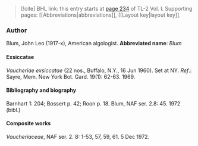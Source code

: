 > [!cite] BHL link: this entry starts at [page 234](https://www.biodiversitylibrary.org/page/33120365) of TL-2 Vol. I.
> Supporting pages: [[Abbreviations|abbreviations]], [[Layout key|layout key]].

### Author

Blum, John Leo (1917-x), American algologist. 
**Abbreviated name**: *Blum*

#### Exsiccatae

*Vaucheriae exsiccatae* (22 nos., Buffalo, N.Y., 16 Jun 1960). Set at NY.
*Ref*.: Sayre, Mem. New York Bot. Gard. 19(1): 62-63. 1969.

#### Bibliography and biography

Barnhart 1: 204; Bossert p. 42; Roon p. 18. Blum, NAF ser. 2.8: 45. 1972 (bibl.)

#### Composite works

*Vaucheriaceae*, NAF ser. 2. 8: 1-53, 57, 59, 61. 5 Dec 1972.

